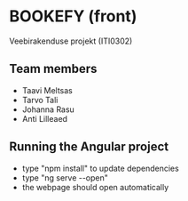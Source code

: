 # BOOKEFY (front)

Veebirakenduse projekt (ITI0302)

## Team members
- Taavi Meltsas
- Tarvo Tali
- Johanna Rasu
- Anti Lilleaed

## Running the Angular project
- type "npm install" to update dependencies
- type "ng serve --open"
- the webpage should open automatically

